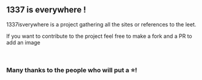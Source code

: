 ## 1337 is everywhere ! 

1337isverywhere is a project gathering all the sites or references to the leet.

If you want to contribute to the project feel free to make a fork and a PR to add an image

­

### Many thanks to the people who will put a ⭐!